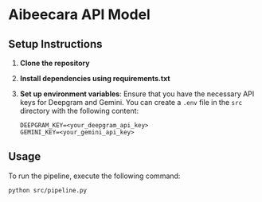 # Aibeecara API Model

## Setup Instructions

1. **Clone the repository**

2. **Install dependencies using requirements.txt**

3. **Set up environment variables**:
   Ensure that you have the necessary API keys for Deepgram and Gemini. You can create a `.env` file in the `src` 
   directory with the following content:
   ```
   DEEPGRAM_KEY=<your_deepgram_api_key>
   GEMINI_KEY=<your_gemini_api_key>
   ```

## Usage

To run the pipeline, execute the following command:
```
python src/pipeline.py
```
